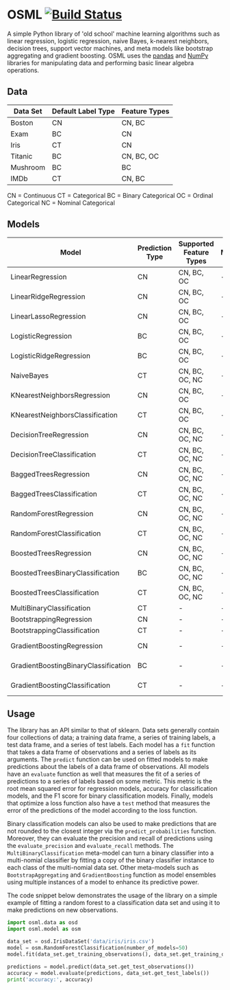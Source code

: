 # OSML [![Build Status](https://travis-ci.org/ViktorC/OSML.svg?branch=master)](https://travis-ci.org/ViktorC/OSML)
A simple Python library of 'old school' machine learning algorithms such as linear regression, logistic regression, naive Bayes, k-nearest neighbors, decision trees, support vector machines, and meta models like bootstrap aggregating and gradient boosting. OSML uses the [pandas](https://pandas.pydata.org/) and [NumPy](http://www.numpy.org/) libraries for manipulating data and performing basic linear algebra operations.

## Data
| Data Set | Default Label Type | Feature Types |
| -------- | ------------------ | ------------- |
| Boston   | CN                 | CN, BC        |
| Exam     | BC                 | CN            |
| Iris     | CT                 | CN            |
| Titanic  | BC                 | CN, BC, OC    |
| Mushroom | BC                 | BC            |
| IMDb     | CT                 | CN, BC        |

CN = Continuous
CT = Categorical
BC = Binary Categorical
OC = Ordinal Categorical
NC = Nominal Categorical

## Models
| Model                                | Prediction Type | Supported Feature Types | Meta   | Optimization Method |
| ------------------------------------ | --------------- | ----------------------- | ------ | ------------------- |
| LinearRegression                     | CN              | CN, BC, OC              | - [ ]  | Analytic            |
| LinearRidgeRegression                | CN              | CN, BC, OC              | - [ ]  | Analytic            |
| LinearLassoRegression                | CN              | CN, BC, OC              | - [ ]  | Coordinate Descent  |
| LogisticRegression                   | BC              | CN, BC, OC              | - [ ]  | Newton-Raphson      |
| LogisticRidgeRegression              | BC              | CN, BC, OC              | - [ ]  | Newton-Raphson      |
| NaiveBayes                           | CT              | CN, BC, OC, NC          | - [ ]  | -                   |
| KNearestNeighborsRegression          | CN              | CN, BC, OC              | - [ ]  | -                   |
| KNearestNeighborsClassification      | CT              | CN, BC, OC              | - [ ]  | -                   |
| DecisionTreeRegression               | CN              | CN, BC, OC, NC          | - [ ]  | -                   |
| DecisionTreeClassification           | CT              | CN, BC, OC, NC          | - [ ]  | -                   |
| BaggedTreesRegression                | CN              | CN, BC, OC, NC          | - [ ]  | -                   |
| BaggedTreesClassification            | CT              | CN, BC, OC, NC          | - [ ]  | -                   |
| RandomForestRegression               | CN              | CN, BC, OC, NC          | - [ ]  | -                   |
| RandomForestClassification           | CT              | CN, BC, OC, NC          | - [ ]  | -                   |
| BoostedTreesRegression               | CN              | CN, BC, OC, NC          | - [ ]  | Gradient Descent    |
| BoostedTreesBinaryClassification     | BC              | CN, BC, OC, NC          | - [ ]  | Gradient Descent    |
| BoostedTreesClassification           | CT              | CN, BC, OC, NC          | - [ ]  | Gradient Descent    |
| MultiBinaryClassification            | CT              | -                       | - [x]  | -                   |
| BootstrappingRegression              | CN              | -                       | - [x]  | -                   |
| BootstrappingClassification          | CT              | -                       | - [x]  | -                   |
| GradientBoostingRegression           | CN              | -                       | - [x]  | Gradient Descent    |
| GradientBoostingBinaryClassification | BC              | -                       | - [x]  | Gradient Descent    |
| GradientBoostingClassification       | CT              | -                       | - [x]  | Gradient Descent    |

## Usage
The library has an API similar to that of sklearn. Data sets generally contain four collections of data; a training data frame, a series of training labels, a test data frame, and a series of test labels. Each model has a `fit` function that takes a data frame of observations and a series of labels as its arguments. The `predict` function can be used on fitted models to make predictions about the labels of a data frame of observations. All models have an `evaluate` function as well that measures the fit of a series of predictions to a series of labels based on some metric. This metric is the root mean squared error for regression models, accuracy for classification models, and the F1 score for binary classification models. Finally, models that optimize a loss function also have a `test` method that measures the error of the predictions of the model according to the loss function.

Binary classification models can also be used to make predictions that are not rounded to the closest integer via the `predict_probabilities` function. Moreover, they can evaluate the precision and recall of predictions using the `evaluate_precision` and `evaluate_recall` methods. The `MultiBinaryClassification` meta-model can turn a binary classifier into a multi-nomial classifier by fitting a copy of the binary classifier instance to each class of the multi-nomial data set. Other meta-models such as `BootstrapAggregating` and `GradientBoosting` function as model ensembles using multiple instances of a model to enhance its predictive power.

The code snippet below demonstrates the usage of the library on a simple example of fitting a random forest to a classification data set and using it to make predictions on new observations.

```python
import osml.data as osd
import osml.model as osm

data_set = osd.IrisDataSet('data/iris/iris.csv')
model = osm.RandomForestClassification(number_of_models=50)
model.fit(data_set.get_training_observations(), data_set.get_training_observations())

predictions = model.predict(data_set.get_test_observations())
accuracy = model.evaluate(predictions, data_set.get_test_labels())
print('accuracy:', accuracy)
```